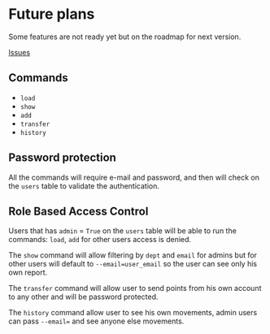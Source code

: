 # Future plans

Some features are not ready yet but on the roadmap for next version.

[Issues](https://github.com/rochacbruno/dundie-rewards/issues)

## Commands

- `load`
- `show`
- `add`
- `transfer`
- `history`

## Password protection

All the commands will require e-mail and password, and then will
check on the `users` table to validate the authentication.

## Role Based Access Control

Users that has `admin` = `True` on the `users` table will be able to
run the commands:  `load`, `add` for other users  access is denied.

The `show` command will allow filtering by `dept` and `email` for admins
but for other users will default to `--email=user_email` so the user
can see only his own report.

The `transfer` command will allow user to send points from his own account
to any other and will be password protected.

The `history` command allow user to see his own movements, admin users can
pass `--email=` and see anyone else movements.
